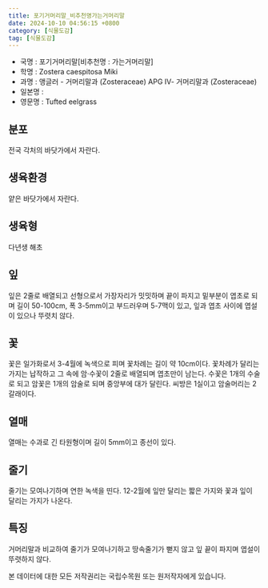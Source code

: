 ```yaml
---
title: 포기거머리말_비추천명가는거머리말
date: 2024-10-10 04:56:15 +0800
category: [식물도감]
tag: [식물도감]
---
```




- 국명 : 포기거머리말[비추천명 : 가는거머리말]
- 학명 : Zostera caespitosa Miki
- 과명 : 앵글러 - 거머리말과 (Zosteraceae) APG Ⅳ- 거머리말과 (Zosteraceae)
- 일본명 : 
- 영문명 : Tufted eelgrass


## 분포
전국 각처의 바닷가에서 자란다.
## 생육환경
얕은 바닷가에서 자란다.
## 생육형
다년생 해초
## 잎
잎은 2줄로 배열되고 선형으로서 가장자리가 밋밋하며 끝이 파지고 밑부분이 엽초로 되며 길이 50-100cm, 폭 3-5mm이고 부드러우며 5-7맥이 있고, 잎과 엽초 사이에 엽설이 있으나 뚜렷치 않다.
## 꽃
꽃은 일가화로서 3-4월에 녹색으로 피며 꽃차례는 길이 약 10cm이다. 꽃차례가 달리는 가지는 납작하고 그 속에 암·수꽃이 2줄로 배열되며 엽초만이 남는다. 수꽃은 1개의 수술로 되고 암꽃은 1개의 암술로 되며 중앙부에 대가 달린다. 씨방은 1실이고 암술머리는 2갈래이다.
## 열매
열매는 수과로 긴 타원형이며 길이 5mm이고 종선이 있다.
## 줄기
줄기는 모여나기하며 연한 녹색을 띤다. 12-2월에 잎만 달리는 짧은 가지와 꽃과 잎이 달리는 가지가 나온다.
## 특징
거머리말과 비교하여 줄기가 모여나기하고 땅속줄기가 뻗지 않고 잎 끝이 파지며 엽설이 뚜렷하지 않다.






본 데이터에 대한 모든 저작권리는 국립수목원 또는 원저작자에게 있습니다.
